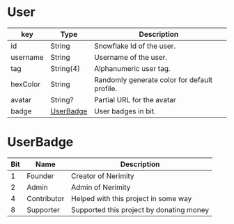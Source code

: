 
# User

| key           | Type                                         | Description                                   |
| ------------- | -------------------------------------------- | --------------------------------------------- |
| id            | String                                       | Snowflake Id of the user.                     |
| username      | String                                       | Username of the user.                         |
| tag           | String(4)                                    | Alphanumeric user tag.                        |
| hexColor      | String                                       | Randomly generate color for default profile.  |
| avatar        | String?                                      | Partial URL for the avatar                    |
| badge         | [UserBadge](#userbadge)                  | User badges in bit.                              |

# UserBadge
| Bit           | Name                                         | Description                                   |
| ------------- | -------------------------------------------- | --------------------------------------------- |
| 1             | Founder                                      | Creator of Nerimity                           |
| 2             | Admin                                        | Admin of Nerimity                             |
| 4             | Contributor                                  | Helped with this project in some way          |
| 8             | Supporter                                    | Supported this project by donating money      |
